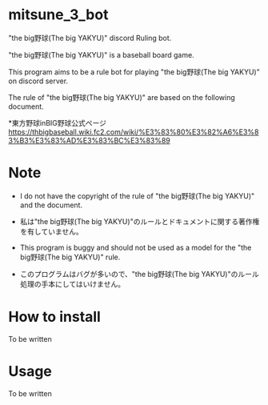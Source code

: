 # mitsune_3_bot
 "the big野球(The big YAKYU)" discord Ruling bot.
 
 "the big野球(The big YAKYU)" is a baseball board game.
 
 This program aims to be a rule bot for playing "the big野球(The big YAKYU)" on discord server.
 
 The rule of "the big野球(The big YAKYU)" are based on the following document.

 *東方野球inBIG野球公式ページ
 https://thbigbaseball.wiki.fc2.com/wiki/%E3%83%80%E3%82%A6%E3%83%B3%E3%83%AD%E3%83%BC%E3%83%89

# Note
 - I do not have the copyright of the rule of "the big野球(The big YAKYU)" and the document.
 - 私は"the big野球(The big YAKYU)"のルールとドキュメントに関する著作権を有していません。
 
 - This program is buggy and should not be used as a model for the "the big野球(The big YAKYU)" rule.
 - このプログラムはバグが多いので、"the big野球(The big YAKYU)"のルール処理の手本にしてはいけません。

# How to install
 To be written
 
# Usage
 To be written
 
